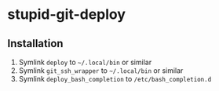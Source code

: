 # stupid-git-deploy

## Installation
1. Symlink `deploy` to `~/.local/bin` or similar
2. Symlink `git_ssh_wrapper` to `~/.local/bin` or similar
3. Symlink `deploy_bash_completion` to `/etc/bash_completion.d`
